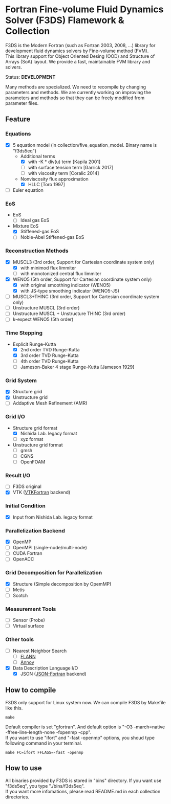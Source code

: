 # Fortran Fine-volume Fluid Dynamics Solver (F3DS) Flamework & Collection

F3DS is the Modern Fortran (such as Fortran 2003, 2008, ...) library for development fluid dynamics solvers by Fine-volume method (FVM).  
This library support for Object Oriented Desing (OOD) and Structure of Arrays (SoA) layout. 
We provide a fast, maintainable FVM library and solvers.  

Status: **DEVELOPMENT**  

Many methods are specialized. We need to recompile by changing parameters and methods. 
We are currently working on improving the parameters and methods so that they can be freely modified from parameter files.

## Feature

### Equations

- [x] 5 equation model (in collection/five_equation_model. Binary name is "f3ds5eq")
    - Additional terms
        - [x] with -K * div(u) term [Kapila 2001]
        - [ ] with surface tension term [Garrick 2017]
        - [ ] with viscosity term [Coralic 2014]
    - Nonviscosity flux approximation
        - [x] HLLC [Toro 1997]
- [ ] Euler equation

### EoS

- EoS
    - [ ] Ideal gas EoS
- Mixture EoS
    - [x] Stiffened-gas EoS
    - [ ] Noble-Abel Stiffened-gas EoS

### Reconstruction Methods

- [x] MUSCL3 (3rd order, Support for Cartesian coordinate system only)
    - [x] with minimod flux limmiter
    - [ ] with monotonized central flux limmiter
- [x] WENO5 (5th order, Support for Cartesian coordinate system only)
    - [x] with original smoothing indicator (WENO5)
    - [x] with JS-type smoothing indicator (WENO5-JS)
- [ ] MUSCL3+THINC (3rd order, Support for Cartesian coordinate system only)
- [ ] Unstructure MUSCL (3rd order)
- [ ] Unstructure MUSCL + Unstructure THINC (3rd order)
- [ ] k-expect WENO5 (5th order)

### Time Stepping

- Explicit Runge-Kutta
    - [x] 2nd order TVD Runge-Kutta
    - [x] 3rd order TVD Runge-Kutta
    - [ ] 4th order TVD Runge-Kutta
    - [ ] Jameson-Baker 4 stage Runge-Kutta [Jameson 1929]

### Grid System

- [x] Structure grid
- [x] Unstructure grid
- [ ] Addaptive Mesh Refinement (AMR)

### Grid I/O

- Structure grid format
    - [x] Nishida Lab. legacy format
    - [ ] xyz format
- Unstructure grid format
    - [ ] gmsh
    - [ ] CGNS
    - [ ] OpenFOAM

### Result I/O

- [ ] F3DS original
- [x] VTK ([VTKFortran](https://github.com/szaghi/VTKFortran) backend)

### Initial Condition

- [x] Input from Nishida Lab. legacy format

### Parallelization Backend

- [x] OpenMP
- [ ] OpenMPI (single-node/multi-node)
- [ ] CUDA Fortran
- [ ] OpenACC

### Grid Decomposition for Parallelization

- [x] Structure (Simple decomposition by OpemMP)
- [ ] Metis
- [ ] Scotch

### Measurement Tools

- [ ] Sensor (Probe)
- [ ] Virtual surface

### Other tools

- [ ] Nearest Neighbor Search
    - [ ] [FLANN](https://github.com/flann-lib/flann)
    - [ ] [Annoy](https://github.com/spotify/annoy)
- [x] Data Description Language I/O
    - [x] JSON ([JSON-Fortran](https://github.com/jacobwilliams/json-fortran) backend)

## How to compile

F3DS only support for Linux system now. We can compile F3DS by Makefile like this.

```:shell
make
```

Default compiler is set "gfortran". And default option is "-O3 -march=native -ffree-line-length-none -fopenmp -cpp".  
If you want to use "ifort" and "-fast -openmp" options, you shoud type following command in your terminal.

```:shell
make FC=ifort FFLAGS=-fast -openmp
```

## How to use

All binaries provided by F3DS is stored in "bins" directory. If you want use "f3ds5eq", you type "./bins/f3ds5eq".  
If you want more infomations, please read README.md in each collection directories.